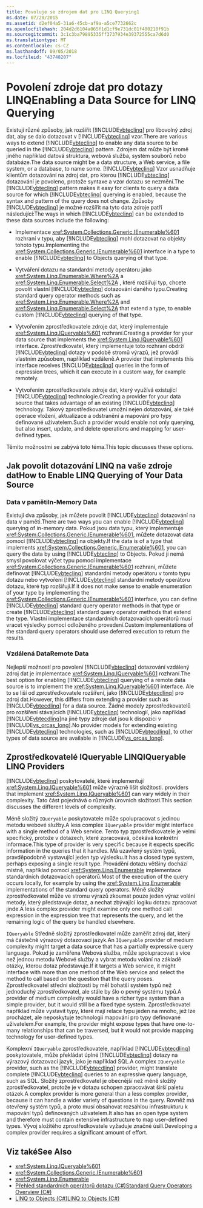 ```yaml
---
title: Povoluje se zdrojem dat pro LINQ Querying1
ms.date: 07/20/2015
ms.assetid: d2ef04a5-31a6-45cb-af9a-a5ce7732662c
ms.openlocfilehash: 204d2d6104a065f1d1cf9e731dc01f400218f91b
ms.sourcegitcommit: 3c1c3ba79895335ff3737934e39372555ca7d6d0
ms.translationtype: MT
ms.contentlocale: cs-CZ
ms.lasthandoff: 09/05/2018
ms.locfileid: "43748207"
---
```

# <a name="enabling-a-data-source-for-linq-querying"></a><span data-ttu-id="464f2-102">Povolení zdroje dat pro dotazy LINQ</span><span class="sxs-lookup"><span data-stu-id="464f2-102">Enabling a Data Source for LINQ Querying</span></span>
<span data-ttu-id="464f2-103">Existují různé způsoby, jak rozšířit [!INCLUDE[vbteclinq](~/includes/vbteclinq-md.md)] pro libovolný zdroj dat, aby se dalo dotazovat v [!INCLUDE[vbteclinq](~/includes/vbteclinq-md.md)] vzor.</span><span class="sxs-lookup"><span data-stu-id="464f2-103">There are various ways to extend [!INCLUDE[vbteclinq](~/includes/vbteclinq-md.md)] to enable any data source to be queried in the [!INCLUDE[vbteclinq](~/includes/vbteclinq-md.md)] pattern.</span></span> <span data-ttu-id="464f2-104">Zdrojem dat může být kromě jiného například datová struktura, webová služba, systém souborů nebo databáze.</span><span class="sxs-lookup"><span data-stu-id="464f2-104">The data source might be a data structure, a Web service, a file system, or a database, to name some.</span></span> <span data-ttu-id="464f2-105">[!INCLUDE[vbteclinq](~/includes/vbteclinq-md.md)] Vzor usnadňuje klientům dotazování na zdroj dat, pro kterou [!INCLUDE[vbteclinq](~/includes/vbteclinq-md.md)] dotazování je povoleno, protože syntaxe a vzor dotazu se nezmění.</span><span class="sxs-lookup"><span data-stu-id="464f2-105">The [!INCLUDE[vbteclinq](~/includes/vbteclinq-md.md)] pattern makes it easy for clients to query a data source for which [!INCLUDE[vbteclinq](~/includes/vbteclinq-md.md)] querying is enabled, because the syntax and pattern of the query does not change.</span></span> <span data-ttu-id="464f2-106">Způsoby [!INCLUDE[vbteclinq](~/includes/vbteclinq-md.md)] je možné rozšířit na tyto data zdroje patří následující:</span><span class="sxs-lookup"><span data-stu-id="464f2-106">The ways in which [!INCLUDE[vbteclinq](~/includes/vbteclinq-md.md)] can be extended to these data sources include the following:</span></span>  
  
-   <span data-ttu-id="464f2-107">Implementace <xref:System.Collections.Generic.IEnumerable%601> rozhraní v typu, aby [!INCLUDE[vbteclinq](~/includes/vbteclinq-md.md)] mohl dotazovat na objekty tohoto typu.</span><span class="sxs-lookup"><span data-stu-id="464f2-107">Implementing the <xref:System.Collections.Generic.IEnumerable%601> interface in a type to enable [!INCLUDE[vbteclinq](~/includes/vbteclinq-md.md)] to Objects querying of that type.</span></span>  
  
-   <span data-ttu-id="464f2-108">Vytváření dotazu na standardní metody operátoru jako <xref:System.Linq.Enumerable.Where%2A> a <xref:System.Linq.Enumerable.Select%2A> , které rozšiřují typ, chcete povolit vlastní [!INCLUDE[vbteclinq](~/includes/vbteclinq-md.md)] dotazování daného typu.</span><span class="sxs-lookup"><span data-stu-id="464f2-108">Creating standard query operator methods such as <xref:System.Linq.Enumerable.Where%2A> and <xref:System.Linq.Enumerable.Select%2A> that extend a type, to enable custom [!INCLUDE[vbteclinq](~/includes/vbteclinq-md.md)] querying of that type.</span></span>  
  
-   <span data-ttu-id="464f2-109">Vytvořením zprostředkovatele zdroje dat, který implementuje <xref:System.Linq.IQueryable%601> rozhraní.</span><span class="sxs-lookup"><span data-stu-id="464f2-109">Creating a provider for your data source that implements the <xref:System.Linq.IQueryable%601> interface.</span></span> <span data-ttu-id="464f2-110">Zprostředkovatel, který implementuje toto rozhraní obdrží [!INCLUDE[vbteclinq](~/includes/vbteclinq-md.md)] dotazy v podobě stromů výrazů, jež provádí vlastním způsobem, například vzdáleně.</span><span class="sxs-lookup"><span data-stu-id="464f2-110">A provider that implements this interface receives [!INCLUDE[vbteclinq](~/includes/vbteclinq-md.md)] queries in the form of expression trees, which it can execute in a custom way, for example remotely.</span></span>  
  
-   <span data-ttu-id="464f2-111">Vytvořením zprostředkovatele zdroje dat, který využívá existující [!INCLUDE[vbteclinq](~/includes/vbteclinq-md.md)] technologie.</span><span class="sxs-lookup"><span data-stu-id="464f2-111">Creating a provider for your data source that takes advantage of an existing [!INCLUDE[vbteclinq](~/includes/vbteclinq-md.md)] technology.</span></span> <span data-ttu-id="464f2-112">Takový zprostředkovatel umožní nejen dotazování, ale také operace vložení, aktualizace a odstranění a mapování pro typy definované uživatelem.</span><span class="sxs-lookup"><span data-stu-id="464f2-112">Such a provider would enable not only querying, but also insert, update, and delete operations and mapping for user-defined types.</span></span>  
  
 <span data-ttu-id="464f2-113">Těmito možnostmi se zabývá toto téma.</span><span class="sxs-lookup"><span data-stu-id="464f2-113">This topic discusses these options.</span></span>  
  
## <a name="how-to-enable-linq-querying-of-your-data-source"></a><span data-ttu-id="464f2-114">Jak povolit dotazování LINQ na vaše zdroje dat</span><span class="sxs-lookup"><span data-stu-id="464f2-114">How to Enable LINQ Querying of Your Data Source</span></span>  
  
### <a name="in-memory-data"></a><span data-ttu-id="464f2-115">Data v paměti</span><span class="sxs-lookup"><span data-stu-id="464f2-115">In-Memory Data</span></span>  
 <span data-ttu-id="464f2-116">Existují dva způsoby, jak můžete povolit [!INCLUDE[vbteclinq](~/includes/vbteclinq-md.md)] dotazování na data v paměti.</span><span class="sxs-lookup"><span data-stu-id="464f2-116">There are two ways you can enable [!INCLUDE[vbteclinq](~/includes/vbteclinq-md.md)] querying of in-memory data.</span></span> <span data-ttu-id="464f2-117">Pokud jsou data typu, který implementuje <xref:System.Collections.Generic.IEnumerable%601>, můžete dotazovat data pomocí [!INCLUDE[vbteclinq](~/includes/vbteclinq-md.md)] na objekty.</span><span class="sxs-lookup"><span data-stu-id="464f2-117">If the data is of a type that implements <xref:System.Collections.Generic.IEnumerable%601>, you can query the data by using [!INCLUDE[vbteclinq](~/includes/vbteclinq-md.md)] to Objects.</span></span> <span data-ttu-id="464f2-118">Pokud ji nemá smysl povolovat výčet typu pomocí implementace <xref:System.Collections.Generic.IEnumerable%601> rozhraní, můžete definovat [!INCLUDE[vbteclinq](~/includes/vbteclinq-md.md)] standardní metody operátoru v tomto typu dotazu nebo vytvoření [!INCLUDE[vbteclinq](~/includes/vbteclinq-md.md)] standardní metody operátoru dotazu, které typ rozšiřují.</span><span class="sxs-lookup"><span data-stu-id="464f2-118">If it does not make sense to enable enumeration of your type by implementing the <xref:System.Collections.Generic.IEnumerable%601> interface, you can define [!INCLUDE[vbteclinq](~/includes/vbteclinq-md.md)] standard query operator methods in that type or create [!INCLUDE[vbteclinq](~/includes/vbteclinq-md.md)] standard query operator methods that extend the type.</span></span> <span data-ttu-id="464f2-119">Vlastní implementace standardních dotazovacích operátorů musí vracet výsledky pomocí odloženého provedení.</span><span class="sxs-lookup"><span data-stu-id="464f2-119">Custom implementations of the standard query operators should use deferred execution to return the results.</span></span>  
  
### <a name="remote-data"></a><span data-ttu-id="464f2-120">Vzdálená Data</span><span class="sxs-lookup"><span data-stu-id="464f2-120">Remote Data</span></span>  
 <span data-ttu-id="464f2-121">Nejlepší možností pro povolení [!INCLUDE[vbteclinq](~/includes/vbteclinq-md.md)] dotazování vzdálený zdroj dat je implementace <xref:System.Linq.IQueryable%601> rozhraní.</span><span class="sxs-lookup"><span data-stu-id="464f2-121">The best option for enabling [!INCLUDE[vbteclinq](~/includes/vbteclinq-md.md)] querying of a remote data source is to implement the <xref:System.Linq.IQueryable%601> interface.</span></span> <span data-ttu-id="464f2-122">Ale to se liší od zprostředkovatele rozšíření, jako [!INCLUDE[vbtecdlinq](~/includes/vbtecdlinq-md.md)] pro zdroj dat.</span><span class="sxs-lookup"><span data-stu-id="464f2-122">However, this differs from extending a provider such as [!INCLUDE[vbtecdlinq](~/includes/vbtecdlinq-md.md)] for a data source.</span></span> <span data-ttu-id="464f2-123">Žádné modely zprostředkovatelů pro rozšíření stávajících [!INCLUDE[vbteclinq](~/includes/vbteclinq-md.md)] technologií, jako například [!INCLUDE[vbtecdlinq](~/includes/vbtecdlinq-md.md)]na jiné typy zdroje dat jsou k dispozici v [!INCLUDE[vs_orcas_long](~/includes/vs-orcas-long-md.md)].</span><span class="sxs-lookup"><span data-stu-id="464f2-123">No provider models for extending existing [!INCLUDE[vbteclinq](~/includes/vbteclinq-md.md)] technologies, such as [!INCLUDE[vbtecdlinq](~/includes/vbtecdlinq-md.md)], to other types of data source are available in [!INCLUDE[vs_orcas_long](~/includes/vs-orcas-long-md.md)].</span></span>  
  
## <a name="iqueryable-linq-providers"></a><span data-ttu-id="464f2-124">Zprostředkovatelé IQueryable LINQ</span><span class="sxs-lookup"><span data-stu-id="464f2-124">IQueryable LINQ Providers</span></span>  
 [!INCLUDE[vbteclinq](~/includes/vbteclinq-md.md)]<span data-ttu-id="464f2-125"> poskytovatelé, které implementují <xref:System.Linq.IQueryable%601> může výrazně lišit složitosti.</span><span class="sxs-lookup"><span data-stu-id="464f2-125"> providers that implement <xref:System.Linq.IQueryable%601> can vary widely in their complexity.</span></span> <span data-ttu-id="464f2-126">Tato část pojednává o různých úrovních složitosti.</span><span class="sxs-lookup"><span data-stu-id="464f2-126">This section discusses the different levels of complexity.</span></span>  
  
 <span data-ttu-id="464f2-127">Méně složitý `IQueryable` poskytovatele může spolupracovat s jedinou metodu webové služby.</span><span class="sxs-lookup"><span data-stu-id="464f2-127">A less complex `IQueryable` provider might interface with a single method of a Web service.</span></span> <span data-ttu-id="464f2-128">Tento typ zprostředkovatele je velmi specifický, protože v dotazech, které zpracovává, očekává konkrétní informace.</span><span class="sxs-lookup"><span data-stu-id="464f2-128">This type of provider is very specific because it expects specific information in the queries that it handles.</span></span> <span data-ttu-id="464f2-129">Má uzavřený systém typů, pravděpodobně vystavující jeden typ výsledku.</span><span class="sxs-lookup"><span data-stu-id="464f2-129">It has a closed type system, perhaps exposing a single result type.</span></span> <span data-ttu-id="464f2-130">Provádění dotazu většiny dochází místně, například pomocí <xref:System.Linq.Enumerable> implementace standardních dotazovacích operátorů.</span><span class="sxs-lookup"><span data-stu-id="464f2-130">Most of the execution of the query occurs locally, for example by using the <xref:System.Linq.Enumerable> implementations of the standard query operators.</span></span> <span data-ttu-id="464f2-131">Méně složitý zprostředkovatel může ve stromu výrazů zkoumat pouze jeden výraz volání metody, který představuje dotaz, a nechat zbývající logiku dotazu zpracovat jinde.</span><span class="sxs-lookup"><span data-stu-id="464f2-131">A less complex provider might examine only one method call expression in the expression tree that represents the query, and let the remaining logic of the query be handled elsewhere.</span></span>  
  
 <span data-ttu-id="464f2-132">`IQueryable` Středně složitý zprostředkovatel může zaměřit zdroj dat, který má částečně výrazový dotazovací jazyk.</span><span class="sxs-lookup"><span data-stu-id="464f2-132">An `IQueryable` provider of medium complexity might target a data source that has a partially expressive query language.</span></span> <span data-ttu-id="464f2-133">Pokud je zaměřena Webová služba, může spolupracovat s více než jednou metodu Webové služby a vybrat metodu volání na základě otázky, kterou dotaz představuje.</span><span class="sxs-lookup"><span data-stu-id="464f2-133">If it targets a Web service, it might interface with more than one method of the Web service and select the method to call based on the question that the query poses.</span></span> <span data-ttu-id="464f2-134">Zprostředkovatel střední složitosti by měl bohatší systém typů než jednoduchý zprostředkovatel, ale stále by šlo o pevný systému typů.</span><span class="sxs-lookup"><span data-stu-id="464f2-134">A provider of medium complexity would have a richer type system than a simple provider, but it would still be a fixed type system.</span></span> <span data-ttu-id="464f2-135">Zprostředkovatel například může vystavit typy, které mají relace typu jeden na mnoho, jež lze procházet, ale neposkytuje technologii mapování pro typy definované uživatelem.</span><span class="sxs-lookup"><span data-stu-id="464f2-135">For example, the provider might expose types that have one-to-many relationships that can be traversed, but it would not provide mapping technology for user-defined types.</span></span>  
  
 <span data-ttu-id="464f2-136">Komplexní `IQueryable` zprostředkovatele, například [!INCLUDE[vbtecdlinq](~/includes/vbtecdlinq-md.md)] poskytovatele, může překládat úplné [!INCLUDE[vbteclinq](~/includes/vbteclinq-md.md)] dotazy na výrazový dotazovací jazyk, jako je například SQL.</span><span class="sxs-lookup"><span data-stu-id="464f2-136">A complex `IQueryable` provider, such as the [!INCLUDE[vbtecdlinq](~/includes/vbtecdlinq-md.md)] provider, might translate complete [!INCLUDE[vbteclinq](~/includes/vbteclinq-md.md)] queries to an expressive query language, such as SQL.</span></span> <span data-ttu-id="464f2-137">Složitý zprostředkovatel je obecnější než méně složitý zprostředkovatel, protože je v dotazu schopen zpracovávat širší paletu otázek.</span><span class="sxs-lookup"><span data-stu-id="464f2-137">A complex provider is more general than a less complex provider, because it can handle a wider variety of questions in the query.</span></span> <span data-ttu-id="464f2-138">Rovněž má otevřený systém typů, a proto musí obsahovat rozsáhlou infrastrukturu k mapování typů definovaných uživatelem.</span><span class="sxs-lookup"><span data-stu-id="464f2-138">It also has an open type system and therefore must contain extensive infrastructure to map user-defined types.</span></span> <span data-ttu-id="464f2-139">Vývoj složitého zprostředkovatele vyžaduje značné úsilí.</span><span class="sxs-lookup"><span data-stu-id="464f2-139">Developing a complex provider requires a significant amount of effort.</span></span>  
  
## <a name="see-also"></a><span data-ttu-id="464f2-140">Viz také</span><span class="sxs-lookup"><span data-stu-id="464f2-140">See Also</span></span>

- <xref:System.Linq.IQueryable%601>  
- <xref:System.Collections.Generic.IEnumerable%601>  
- <xref:System.Linq.Enumerable>  
- [<span data-ttu-id="464f2-141">Přehled standardních operátorů dotazu (C#)</span><span class="sxs-lookup"><span data-stu-id="464f2-141">Standard Query Operators Overview (C#)</span></span>](../../../../csharp/programming-guide/concepts/linq/standard-query-operators-overview.md)  
- [<span data-ttu-id="464f2-142">LINQ to Objects (C#)</span><span class="sxs-lookup"><span data-stu-id="464f2-142">LINQ to Objects (C#)</span></span>](../../../../csharp/programming-guide/concepts/linq/linq-to-objects.md)
